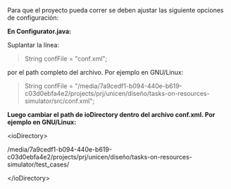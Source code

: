 Para que el proyecto pueda correr se deben ajustar las siguiente opciones de configuración:

**En Configurator.java:**

Suplantar la línea:

> String confFile = "conf.xml";

por el path completo del archivo. Por ejemplo en GNU/Linux:

> String confFile = "/media/7a9cedf1-b094-440e-b619-c03d0ebfa4e2/projects/prj/unicen/diseño/tasks-on-resources-simulator/src/conf.xml";

**Luego cambiar el path de ioDirectory dentro del archivo conf.xml. Por ejemplo en GNU/Linux:**



&lt;ioDirectory&gt;

/media/7a9cedf1-b094-440e-b619-c03d0ebfa4e2/projects/prj/unicen/diseño/tasks-on-resources-simulator/test\_cases/

&lt;/ioDirectory&gt;

